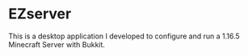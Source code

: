 # EZserver

This is a desktop application I developed to configure and run a 1.16.5 Minecraft Server with Bukkit.
